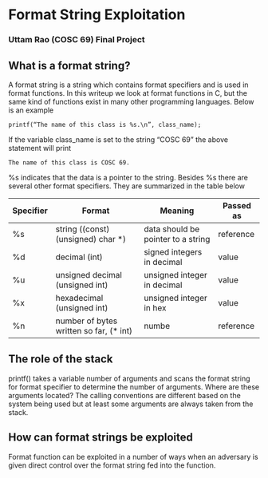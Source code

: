 # Format String Exploitation
### Uttam Rao (COSC 69) Final Project

## What is a format string?

A format string is a string which contains format specifiers and is used in format functions. In this writeup we look at format functions in C, but the same kind of functions exist in many other programming languages. Below is an example

```
printf(“The name of this class is %s.\n”, class_name);
```

If the variable class_name is set to the string “COSC 69” the above statement will print 

```
The name of this class is COSC 69.
```

%s indicates that the data is a pointer to the string. Besides %s there are several other format specifiers. They are summarized in the table below

| Specifier | Format | Meaning | Passed as |
| - | - | - | - |
| %s | string ((const) (unsigned) char *) | data should be pointer to a string | reference |
| %d | decimal (int) | signed integers in decimal | value |
| %u | unsigned decimal (unsigned int) | unsigned integer in decimal| value |
| %x | hexadecimal (unsigned int) | unsigned integer in hex| value |
| %n | number of bytes written so far, (* int) | numbe | reference |

## The role of the stack

printf() takes a variable number of arguments and scans the format string for format specifier to determine the number of arguments. Where are these arguments located? The calling conventions are different based on the system being used but at least some arguments are always taken from the stack. 

## How can format strings be exploited

Format function can be exploited in a number of ways when an adversary is given direct control over the format string fed into the function.
